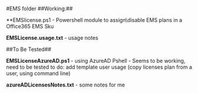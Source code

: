 #EMS folder
##Working:##

**EMSlicense.ps1 - Powershell module to assign\disable EMS plans in a Office365 EMS Sku

**EMSLicense.usage.txt** - usage notes


##To Be Tested##

**EMSLicenseAzureAD.ps1** - using AzureAD Pshell - Seems to be working, need to be tested
	to do: add template user usage (copy licenses plan from a user, using command line)

**azureADLicensesNotes.txt** - some notes for me
